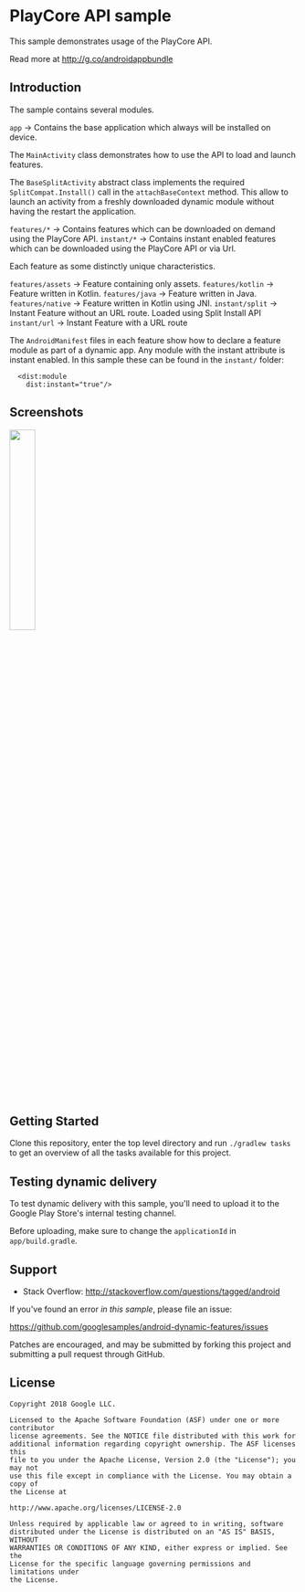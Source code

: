 # PlayCore API sample

This sample demonstrates usage of the PlayCore API.

Read more at http://g.co/androidappbundle

## Introduction

The sample contains several modules.

`app` -> Contains the base application which always will be installed on device.

The `MainActivity` class demonstrates how to use the API to load and launch features.

The `BaseSplitActivity` abstract class implements the required `SplitCompat.Install()` call
in the `attachBaseContext` method. This allow to launch an activity from a freshly downloaded
dynamic module without having the restart the application.

`features/*` -> Contains features which can be downloaded on demand using the PlayCore API.
`instant/*` -> Contains instant enabled features which can be downloaded using the PlayCore API or via Url.

Each feature as some distinctly unique characteristics.

`features/assets` -> Feature containing only assets.
`features/kotlin` -> Feature written in Kotlin.
`features/java` -> Feature written in Java.
`features/native` -> Feature written in Kotlin using JNI.
`instant/split` -> Instant Feature without an URL route. Loaded using Split
Install API
`instant/url` -> Instant Feature with a URL route

The `AndroidManifest` files in each feature show
how to declare a feature module as part of a dynamic app. Any module with the
instant attribute is instant enabled. In this sample these can be found in the
`instant/` folder:

```
  <dist:module
    dist:instant="true"/>
```

## Screenshots

<img src="screenshots/main.png" width="30%" />


## Getting Started

Clone this repository, enter the top level directory and run <code>./gradlew tasks</code>
to get an overview of all the tasks available for this project.

## Testing dynamic delivery

To test dynamic delivery with this sample, you'll need to upload it to the Google Play Store's
internal testing channel.

Before uploading, make sure to change the `applicationId` in `app/build.gradle`.


## Support

- Stack Overflow: http://stackoverflow.com/questions/tagged/android

If you've found an error *in this sample*, please file an issue:

https://github.com/googlesamples/android-dynamic-features/issues

Patches are encouraged, and may be submitted by forking this project and
submitting a pull request through GitHub.


## License

```
Copyright 2018 Google LLC.

Licensed to the Apache Software Foundation (ASF) under one or more contributor
license agreements. See the NOTICE file distributed with this work for
additional information regarding copyright ownership. The ASF licenses this
file to you under the Apache License, Version 2.0 (the "License"); you may not
use this file except in compliance with the License. You may obtain a copy of
the License at

http://www.apache.org/licenses/LICENSE-2.0

Unless required by applicable law or agreed to in writing, software
distributed under the License is distributed on an "AS IS" BASIS, WITHOUT
WARRANTIES OR CONDITIONS OF ANY KIND, either express or implied. See the
License for the specific language governing permissions and limitations under
the License.
```
